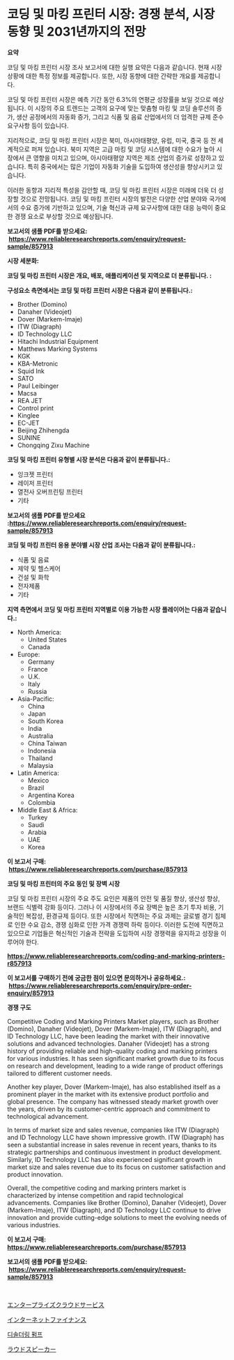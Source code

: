 <p><h1>코딩 및 마킹 프린터 시장: 경쟁 분석, 시장 동향 및 2031년까지의 전망</h1></p><p><strong>요약</strong></p>
<p><p>코딩 및 마킹 프린터 시장 조사 보고서에 대한 실행 요약은 다음과 같습니다. 현재 시장 상황에 대한 특정 정보를 제공합니다. 또한, 시장 동향에 대한 간략한 개요를 제공합니다.</p><p>코딩 및 마킹 프린터 시장은 예측 기간 동안 6.3%의 연평균 성장률을 보일 것으로 예상됩니다. 이 시장의 주요 트렌드는 고객의 요구에 맞는 맞춤형 마킹 및 코딩 솔루션의 증가, 생산 공정에서의 자동화 증가, 그리고 식품 및 음료 산업에서의 더 엄격한 규제 준수 요구사항 등이 있습니다.</p><p>지리적으로, 코딩 및 마킹 프린터 시장은 북미, 아시아태평양, 유럽, 미국, 중국 등 전 세계적으로 퍼져 있습니다. 북미 지역은 고급 마킹 및 코딩 시스템에 대한 수요가 높아 시장에서 큰 영향을 미치고 있으며, 아시아태평양 지역은 제조 산업의 증가로 성장하고 있습니다. 특히 중국에서는 많은 기업이 자동화 기술을 도입하여 생산성을 향상시키고 있습니다.</p><p>이러한 동향과 지리적 특성을 감안할 때, 코딩 및 마킹 프린터 시장은 미래에 더욱 더 성장할 것으로 전망됩니다. 코딩 및 마킹 프린터 시장의 발전은 다양한 산업 분야와 국가에서의 수요 증가에 기반하고 있으며, 기술 혁신과 규제 요구사항에 대한 대응 능력이 중요한 경쟁 요소로 부상할 것으로 예상됩니다.</p></p>
<p><strong>보고서의 샘플 PDF를 받으세요: &nbsp;<a href="https://www.reliableresearchreports.com/enquiry/request-sample/857913">https://www.reliableresearchreports.com/enquiry/request-sample/857913</a></strong></p>
<p><strong>시장 세분화:</strong></p>
<p><strong> 코딩 및 마킹 프린터 시장은 개요, 배포, 애플리케이션 및 지역으로 더 분류됩니다. :</strong></p>
<p><strong>구성요소 측면에서는 코딩 및 마킹 프린터 시장은 다음과 같이 분류됩니다.:</strong></p>
<p><ul><li>Brother (Domino)</li><li>Danaher (Videojet)</li><li>Dover (Markem-Imaje)</li><li>ITW (Diagraph)</li><li>ID Technology LLC</li><li>Hitachi Industrial Equipment</li><li>Matthews Marking Systems</li><li>KGK</li><li>KBA-Metronic</li><li>Squid Ink</li><li>SATO</li><li>Paul Leibinger</li><li>Macsa</li><li>REA JET</li><li>Control print</li><li>Kinglee</li><li>EC-JET</li><li>Beijing Zhihengda</li><li>SUNINE</li><li>Chongqing Zixu Machine</li></ul></p>
<p><strong> 코딩 및 마킹 프린터 유형별 시장 분석은 다음과 같이 분류됩니다.:</strong></p>
<p><ul><li>잉크젯 프린터</li><li>레이저 프린터</li><li>열전사 오버프린팅 프린터</li><li>기타</li></ul></p>
<p><strong>보고서의 샘플 PDF를 받으세요 :<a href="https://www.reliableresearchreports.com/enquiry/request-sample/857913">https://www.reliableresearchreports.com/enquiry/request-sample/857913</a></strong></p>
<p><strong> 코딩 및 마킹 프린터 응용 분야별 시장 산업 조사는 다음과 같이 분류됩니다.:</strong></p>
<p><ul><li>식품 및 음료</li><li>제약 및 헬스케어</li><li>건설 및 화학</li><li>전자제품</li><li>기타</li></ul></p>
<p><strong>지역 측면에서 코딩 및 마킹 프린터 지역별로 이용 가능한 시장 플레이어는 다음과 같습니다.:</strong></p>
<p><ul>
    <li>
        North America:
        <ul>
            <li>United States</li>
            <li>Canada</li>
        </ul>
    </li>
    <li>
        Europe:
        <ul>
            <li>Germany</li>
            <li>France</li>
            <li>U.K.</li>
            <li>Italy</li>
            <li>Russia</li>
        </ul>
    </li>
    <li>
        Asia-Pacific:
        <ul>
            <li>China</li>
            <li>Japan</li>
            <li>South Korea</li>
            <li>India</li>
            <li>Australia</li>
            <li>China Taiwan</li>
            <li>Indonesia</li>
            <li>Thailand</li>
            <li>Malaysia</li>
        </ul>
    </li>
    <li>
        Latin America:
        <ul>
            <li>Mexico</li>
            <li>Brazil</li>
            <li>Argentina Korea</li>
            <li>Colombia</li>
        </ul>
    </li>
    <li>
        Middle East & Africa:
        <ul>
            <li>Turkey</li>
            <li>Saudi</li>
            <li>Arabia</li>
            <li>UAE</li>
            <li>Korea</li>
        </ul>
    </li>
    </ul></p>
<p><strong>이 보고서 구매: &nbsp;<a href="https://www.reliableresearchreports.com/purchase/857913">https://www.reliableresearchreports.com/purchase/857913</a></strong></p>
<p><strong>코딩 및 마킹 프린터의 주요 동인 및 장벽 시장</strong></p>
<p><p>코딩 및 마킹 프린터 시장의 주요 주도 요인은 제품의 안전 및 품질 향상, 생산성 향상, 브랜드 식별력 강화 등이다. 그러나 이 시장에서의 주요 장벽은 높은 초기 투자 비용, 기술적인 복잡성, 환경규제 등이다. 또한 시장에서 직면하는 주요 과제는 글로벌 경기 침체로 인한 수요 감소, 경쟁 심화로 인한 가격 경쟁력 하락 등이다. 이러한 도전에 직면하고 있으므로 기업들은 혁신적인 기술과 전략을 도입하여 시장 경쟁력을 유지하고 성장을 이루어야 한다.</p></p>
<p><strong><a href="https://www.reliableresearchreports.com/coding-and-marking-printers-r857913">https://www.reliableresearchreports.com/coding-and-marking-printers-r857913</a></strong></p>
<p><strong>이 보고서를 구매하기 전에 궁금한 점이 있으면 문의하거나 공유하세요.: &nbsp;<a href="https://www.reliableresearchreports.com/enquiry/pre-order-enquiry/857913">https://www.reliableresearchreports.com/enquiry/pre-order-enquiry/857913</a></strong></p>
<p><strong>경쟁 구도</strong></p>
<p><p>Competitive Coding and Marking Printers Market players, such as Brother (Domino), Danaher (Videojet), Dover (Markem-Imaje), ITW (Diagraph), and ID Technology LLC, have been leading the market with their innovative solutions and advanced technologies. Danaher (Videojet) has a strong history of providing reliable and high-quality coding and marking printers for various industries. It has seen significant market growth due to its focus on research and development, leading to a wide range of product offerings tailored to different customer needs.</p><p>Another key player, Dover (Markem-Imaje), has also established itself as a prominent player in the market with its extensive product portfolio and global presence. The company has witnessed steady market growth over the years, driven by its customer-centric approach and commitment to technological advancement.</p><p>In terms of market size and sales revenue, companies like ITW (Diagraph) and ID Technology LLC have shown impressive growth. ITW (Diagraph) has seen a substantial increase in sales revenue in recent years, thanks to its strategic partnerships and continuous investment in product development. Similarly, ID Technology LLC has also experienced significant growth in market size and sales revenue due to its focus on customer satisfaction and product innovation.</p><p>Overall, the competitive coding and marking printers market is characterized by intense competition and rapid technological advancements. Companies like Brother (Domino), Danaher (Videojet), Dover (Markem-Imaje), ITW (Diagraph), and ID Technology LLC continue to drive innovation and provide cutting-edge solutions to meet the evolving needs of various industries.</p></p>
<p><strong>이 보고서 구매: &nbsp; <a href="https://www.reliableresearchreports.com/purchase/857913">https://www.reliableresearchreports.com/purchase/857913</a></strong></p>
<p><strong>보고서의 샘플 PDF를 받으세요: &nbsp;<a href="https://www.reliableresearchreports.com/enquiry/request-sample/857913">https://www.reliableresearchreports.com/enquiry/request-sample/857913</a></strong><strong></strong></p>
<p>&nbsp;</p>
<p><p><a href="https://medium.com/@harmonybogan1944/2024%E5%B9%B4%E3%81%8B%E3%82%892031%E5%B9%B4%E3%81%BE%E3%81%A7%E3%81%AE%E6%9C%9F%E9%96%93%E3%81%AE%E4%BC%81%E6%A5%AD%E5%90%91%E3%81%91%E3%82%AF%E3%83%A9%E3%82%A6%E3%83%89%E3%82%B5%E3%83%BC%E3%83%93%E3%82%B9%E5%B8%82%E5%A0%B4%E5%88%86%E6%9E%90%E3%81%A8%E8%A6%8F%E6%A8%A1%E4%BA%88%E6%B8%AC-349e852d1be7">エンタープライズクラウドサービス</a></p><p><a href="https://github.com/EmoryYundt1935/Market-Research-Report-List-1/blob/main/953627320881.md">インターネットファイナンス</a></p><p><a href="https://github.com/fernandotryO5lson96765/Market-Research-Report-List-1/blob/main/641895619376.md">디솔더링 펌프</a></p><p><a href="https://medium.com/@kathleencrooks2003/%E3%83%A9%E3%82%A6%E3%83%89%E3%82%B9%E3%83%94%E3%83%BC%E3%82%AB%E3%83%BC%E5%B8%82%E5%A0%B4-2031%E5%B9%B4%E3%81%BE%E3%81%A7%E3%81%AE%E3%83%88%E3%83%AC%E3%83%B3%E3%83%89-%E4%BA%88%E6%B8%AC-%E7%AB%B6%E5%90%88%E5%88%86%E6%9E%90-9cf574ea8a14">ラウドスピーカー</a></p></p>